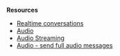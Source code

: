 

**Resources**

- [Realtime conversations](https://platform.openai.com/docs/guides/realtime-conversations)
- [Audio](https://platform.openai.com/docs/guides/realtime-conversations#handling-audio-with-websockets)
- [Audio Streaming](https://platform.openai.com/docs/guides/realtime-conversations#streaming-audio-input-to-the-server)
- [Audio - send full audio messages](https://platform.openai.com/docs/guides/realtime-conversations#send-full-audio-messages)